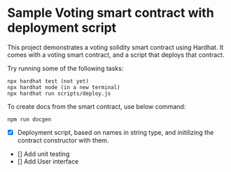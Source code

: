 # Sample Voting smart contract with deployment script

This project demonstrates a voting solidity smart contract using Hardhat. It comes with a voting smart contract, and a script that deploys that contract.

Try running some of the following tasks:

```shell
npx hardhat test (not yet)
npx hardhat node (in a new terminal)
npx hardhat run scripts/deploy.js
```

To create docs from the smart contract, use below command:

```
npm run docgen
```

- [x] Deployment script, based on names in string type, and initilizing the contract constructor with them.
- [] Add unit testing
- [] Add User interface
